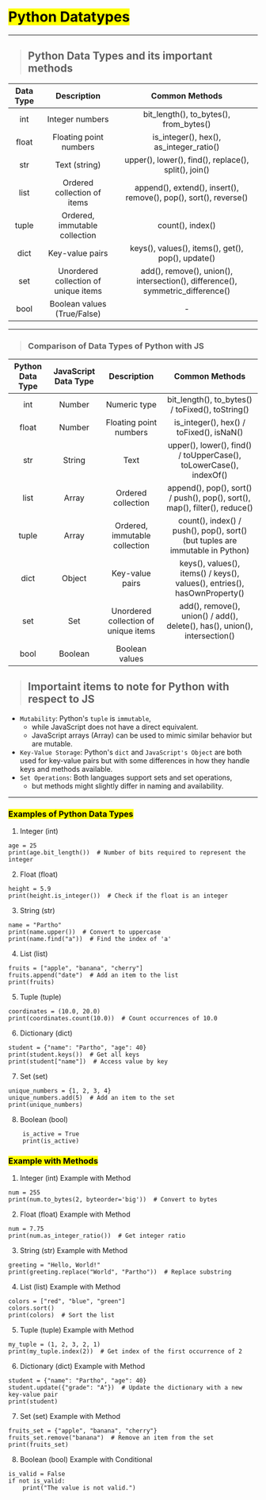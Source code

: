 # <mark> Python Datatypes </mark>
***

> ## Python Data Types and its important methods

| **Data Type** 	|            **Description**           	|                               **Common Methods**                               	|
|:-------------:	|:------------------------------------:	|:------------------------------------------------------------------------------:	|
|      int      	|            Integer numbers           	|                     bit_length(), to_bytes(), from_bytes()                     	|
|     float     	|        Floating point numbers        	|                     is_integer(), hex(), as_integer_ratio()                    	|
|      str      	|             Text (string)            	|              upper(), lower(), find(), replace(), split(), join()              	|
|      list     	|      Ordered collection of items     	|        append(), extend(), insert(), remove(), pop(), sort(), reverse()        	|
|     tuple     	|     Ordered, immutable collection    	|                                count(), index()                                	|
|      dict     	|            Key-value pairs           	|                keys(), values(), items(), get(), pop(), update()               	|
|      set      	| Unordered collection of unique items 	| add(), remove(), union(), intersection(), difference(), symmetric_difference() 	|
|      bool     	|      Boolean values (True/False)     	|                                        -                                       	|

***

> ### Comparison of Data Types of Python with JS

| Python Data Type 	| JavaScript Data Type 	|              Description             	|                                 Common Methods                                	|
|:----------------:	|:--------------------:	|:------------------------------------:	|:-----------------------------------------------------------------------------:	|
|        int       	|        Number        	|             Numeric type             	|                bit_length(), to_bytes() / toFixed(), toString()               	|
|       float      	|        Number        	|        Floating point numbers        	|                    is_integer(), hex() / toFixed(), isNaN()                   	|
|        str       	|        String        	|                 Text                 	|       upper(), lower(), find() / toUpperCase(), toLowerCase(), indexOf()      	|
|       list       	|         Array        	|          Ordered collection          	|   append(), pop(), sort() / push(), pop(), sort(), map(), filter(), reduce()  	|
|       tuple      	|         Array        	|     Ordered, immutable collection    	| count(), index() / push(), pop(), sort() (but tuples are immutable in Python) 	|
|       dict       	|        Object        	|            Key-value pairs           	|   keys(), values(), items() / keys(), values(), entries(), hasOwnProperty()   	|
|        set       	|          Set         	| Unordered collection of unique items 	|   add(), remove(), union() / add(), delete(), has(), union(), intersection()  	|
|       bool       	|        Boolean       	|            Boolean values            	|                                                                               	|

> ## Importaint items to note for Python with respect to JS
- `Mutability`: Python's `tuple` is `immutable`, 
    - while JavaScript does not have a direct equivalent. 
    - JavaScript arrays (Array) can be used to mimic similar behavior but are mutable.
- `Key-Value Storage`: Python's `dict` and `JavaScript's Object` are both used for key-value pairs but with some differences in how they handle keys and methods available.
- `Set Operations`: Both languages support sets and set operations, 
    - but methods might slightly differ in naming and availability.

***


### <mark> Examples of Python Data Types </mark>

1. Integer (int)
```
age = 25
print(age.bit_length())  # Number of bits required to represent the integer
```

2. Float (float)
```
height = 5.9
print(height.is_integer())  # Check if the float is an integer
```

3. String (str)
```
name = "Partho"
print(name.upper())  # Convert to uppercase
print(name.find("a"))  # Find the index of 'a'
```

4. List (list)
```
fruits = ["apple", "banana", "cherry"]
fruits.append("date")  # Add an item to the list
print(fruits)
```

5. Tuple (tuple)

```
coordinates = (10.0, 20.0)
print(coordinates.count(10.0))  # Count occurrences of 10.0
```

6. Dictionary (dict)
```
student = {"name": "Partho", "age": 40}
print(student.keys())  # Get all keys
print(student["name"])  # Access value by key
```

7. Set (set)
```
unique_numbers = {1, 2, 3, 4}
unique_numbers.add(5)  # Add an item to the set
print(unique_numbers)
```

8. Boolean (bool)
```
    is_active = True
    print(is_active)
```

### <mark> Example with Methods </mark>

1. Integer (int) Example with Method
```
num = 255
print(num.to_bytes(2, byteorder='big'))  # Convert to bytes
```

2. Float (float) Example with Method
```
num = 7.75
print(num.as_integer_ratio())  # Get integer ratio
```

3. String (str) Example with Method
```
greeting = "Hello, World!"
print(greeting.replace("World", "Partho"))  # Replace substring
```

4. List (list) Example with Method
```
colors = ["red", "blue", "green"]
colors.sort()
print(colors)  # Sort the list
```

5. Tuple (tuple) Example with Method
```
my_tuple = (1, 2, 3, 2, 1)
print(my_tuple.index(2))  # Get index of the first occurrence of 2
```

6. Dictionary (dict) Example with Method
```
student = {"name": "Partho", "age": 40}
student.update({"grade": "A"})  # Update the dictionary with a new key-value pair
print(student)
```

7. Set (set) Example with Method
```
fruits_set = {"apple", "banana", "cherry"}
fruits_set.remove("banana")  # Remove an item from the set
print(fruits_set)
```

8. Boolean (bool) Example with Conditional
```
is_valid = False
if not is_valid:
    print("The value is not valid.")
```

